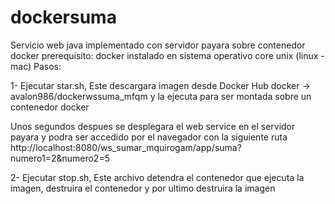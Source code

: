 # dockersuma
Servicio web java implementado con servidor payara sobre contenedor docker
prerequisito: docker instalado en sistema operativo core unix (linux - mac)
Pasos: 

1- Ejecutar star.sh, Este descargara imagen desde Docker Hub docker ->  avalon986/dockerwssuma_mfqm
   y la ejecuta para ser montada sobre un contenedor docker

   Unos segundos despues se desplegara el web service en el servidor payara y podra ser accedido por el navegador con la siguiente ruta
   http://localhost:8080/ws_sumar_mquirogam/app/suma?numero1=2&numero2=5
   
2- Ejecutar stop.sh, Este archivo detendra el contenedor que ejecuta la imagen, destruira el contenedor y por ultimo destruira la imagen   
